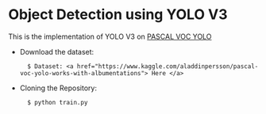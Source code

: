 # Object Detection using YOLO V3
This is the implementation of YOLO V3 on <a href= "https://www.kaggle.com/aladdinpersson/pascal-voc-yolo-works-with-albumentations" > PASCAL VOC YOLO </a>


- Download the dataset: 

        $ Dataset: <a href="https://www.kaggle.com/aladdinpersson/pascal-voc-yolo-works-with-albumentations"> Here </a>


- Cloning the Repository: 

        $ python train.py